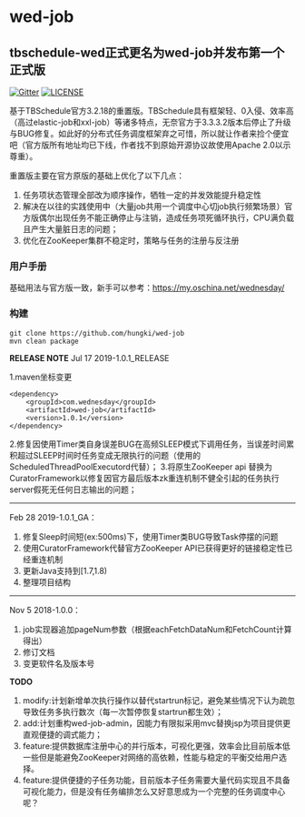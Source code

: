 # wed-job

## tbschedule-wed正式更名为wed-job并发布第一个正式版 ##

[![Gitter](https://badges.gitter.im/wednesday-lj/wed-job.svg)](https://gitter.im/wednesday-lj/wed-job?utm_source=badge&utm_medium=badge&utm_campaign=pr-badge)  [![LICENSE](https://img.shields.io/badge/license-Anti%20996-blue.svg)](https://github.com/996icu/996.ICU/blob/master/LICENSE)


基于TBSchedule官方3.2.18的重置版。TBSchedule具有框架轻、0入侵、效率高（高过elastic-job和xxl-job）等诸多特点，无奈官方于3.3.3.2版本后停止了升级与BUG修复。如此好的分布式任务调度框架弃之可惜，所以就让作者来捡个便宜吧（官方版所有地址均已下线，作者找不到原始开源协议故使用Apache 2.0以示尊重）。

重置版主要在官方原版的基础上优化了以下几点： 
>
1. 任务项状态管理全部改为顺序操作，牺牲一定的并发效能提升稳定性 
2. 解决在以往的实践使用中（大量job共用一个调度中心切job执行频繁场景）官方版偶尔出现任务不能正确停止与注销，造成任务项死循环执行，CPU满负载且产生大量脏日志的问题；
3. 优化在ZooKeeper集群不稳定时，策略与任务的注册与反注册



### 用户手册
基础用法与官方版一致，新手可以参考：https://my.oschina.net/wednesday/

### 构建
    git clone https://github.com/hungki/wed-job
	mvn clean package

**RELEASE NOTE**
Jul 17 2019-1.0.1_RELEASE

1.maven坐标变更
```
<dependency>
    <groupId>com.wednesday</groupId>
    <artifactId>wed-job</artifactId>
    <version>1.0.1</version>
</dependency>
```
2.修复因使用Timer类自身误差BUG在高频SLEEP模式下调用任务，当误差时间累积超过SLEEP时间时任务变成无限执行的问题（使用的ScheduledThreadPoolExecutord代替）；
3.将原生ZooKeeper api 替换为CuratorFramework以修复因官方最后版本zk重连机制不健全引起的任务执行server假死无任何日志输出的问题；

---

Feb 28 2019-1.0.1_GA：

1. 修复Sleep时间短(ex:500ms)下，使用Timer类BUG导致Task停摆的问题
2. 使用CuratorFramework代替官方ZooKeeper API已获得更好的链接稳定性已经重连机制
3. 更新Java支持到[1.7,1.8)
4. 整理项目结构

---

Nov 5 2018-1.0.0：

1. job实现器追加pageNum参数（根据eachFetchDataNum和FetchCount计算得出）
2. 修订文档
3. 变更软件名及版本号

**TODO**

1. modify:计划新增单次执行操作以替代startrun标记，避免某些情况下认为疏忽导致任务多执行数次（每一次暂停恢复startrun都生效）；
2. add:计划重构wed-job-admin，因能力有限拟采用mvc替换jsp为项目提供更直观便捷的调式能力；
3. feature:提供数据库注册中心的并行版本，可视化更强，效率会比目前版本低一些但是能避免ZooKeeper对网络的高依赖，性能与稳定的平衡交给用户选择。
4. feature:提供便捷的子任务功能，目前版本子任务需要大量代码实现且不具备可视化能力，但是没有任务编排怎么又好意思成为一个完整的任务调度中心呢？
